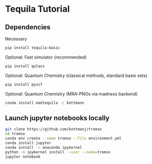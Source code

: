 # Tequila Tutorial

## Dependencies

Necessary  
```bash
pip install tequila-basic
```   

Optional: Fast simulator (recommended)
```bash
pip install qulacs
```  

Optional: Quantum Chemistry (classical methods, standard basis sets)
```bash
pip install pyscf
```  

Optional: Quantum Chemistry (MRA-PNOs via madness backend)
```bash
conda install madtequila -c kottmann
```

## Launch jupyter notebooks locally

```bash
git clone https://github.com/kottmanj/tromso
cd tromso
conda env create --name tromso --file environment.yml
conda install jupyter
conda install -c anaconda ipykernel
python -m ipykernel install --user --name=tromso
jupyter notebook
```




